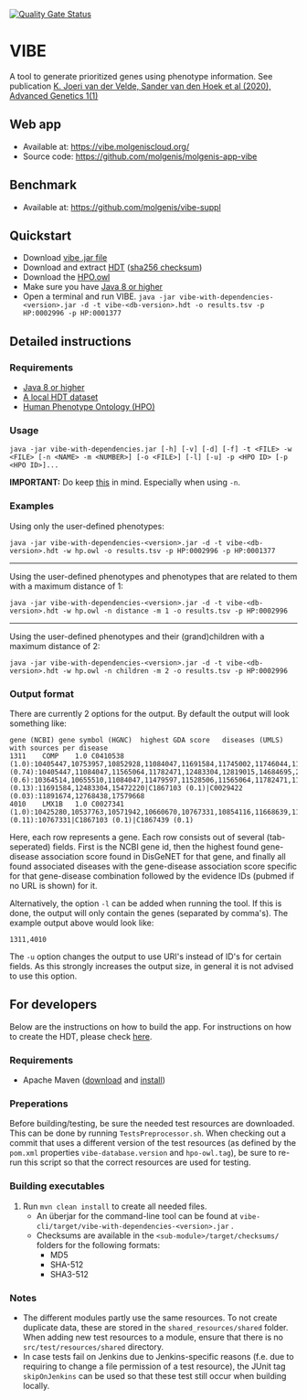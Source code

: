 [![Quality Gate Status](https://sonarcloud.io/api/project_badges/measure?project=org.molgenis%3Avibe&metric=alert_status)](https://sonarcloud.io/dashboard?id=org.molgenis%3Avibe)

# VIBE

A tool to generate prioritized genes using phenotype information. See publication [K. Joeri van der Velde, Sander van den Hoek et al (2020), Advanced Genetics 1(1)](https://doi.org/10.1002/ggn2.10023)

## Web app

* Available at: https://vibe.molgeniscloud.org/
* Source code: https://github.com/molgenis/molgenis-app-vibe

## Benchmark

* Available at: https://github.com/molgenis/vibe-suppl

## Quickstart

* Download [vibe .jar file][vibe_download]
* Download and extract [HDT][hdt_download] ([sha256 checksum](./database/checksums/database.sha256))
* Download the [HPO.owl][hpo_owl]
* Make sure you have [Java 8 or higher][java_download]
* Open a terminal and run VIBE. `java -jar vibe-with-dependencies-<version>.jar -d -t vibe-<db-version>.hdt -o results.tsv -p HP:0002996 -p HP:0001377`

## Detailed instructions

### Requirements

* [Java 8 or higher][java_download]
* [A local HDT dataset][hdt_download]
* [Human Phenotype Ontology (HPO)][hpo_owl]

### Usage

`java -jar vibe-with-dependencies.jar [-h] [-v] [-d] [-f] -t <FILE> -w <FILE> [-n <NAME> -m <NUMBER>] [-o <FILE>] [-l] [-u] -p <HPO ID> [-p <HPO ID>]...`

**IMPORTANT:** Do keep  [this](https://github.com/molgenis/vibe/issues/25) in mind. Especially when using `-n`.

### Examples

Using only the user-defined phenotypes:

`java -jar vibe-with-dependencies-<version>.jar -d -t vibe-<db-version>.hdt -w hp.owl -o results.tsv -p HP:0002996 -p HP:0001377`

---

Using the user-defined phenotypes and phenotypes that are related to them with a maximum distance of 1:

`java -jar vibe-with-dependencies-<version>.jar -d -t vibe-<db-version>.hdt -w hp.owl -n distance -m 1 -o results.tsv -p HP:0002996`

---

Using the user-defined phenotypes and their (grand)children with a maximum distance of 2:

`java -jar vibe-with-dependencies-<version>.jar -d -t vibe-<db-version>.hdt -w hp.owl -n children -m 2 -o results.tsv -p HP:0002996`

### Output format

There are currently 2 options for the output. By default the output will look something like:

```
gene (NCBI)	gene symbol (HGNC)	highest GDA score	diseases (UMLS) with sources per disease
1311	COMP	1.0	C0410538 (1.0):10405447,10753957,10852928,11084047,11691584,11745002,11746044,11746045,11782471,11891674,11968079,12479386,12483304,12483437,12768438,12792737,12819015,14580238,15094116,15183431,15266613,15337766,15551305,15579310,15694129,15756302,15880723,16199550,16514635,16520029,17200202,17307347,17394206,17570134,17579668,17588960,18193163,18546327,19762713,20301660,20578249,20819661,20936634,21042783,21599986,21922596,22006726,23562786,24194321,24595329,24892720,24997222,29104872,7670471,7670472,9021009,9184241,9188668,9388247,9452026,9452063,9463320,9632164,9749943,9880218,9887340,9921895,9923655|C1838280 (0.74):10405447,11084047,11565064,11782471,12483304,12819015,14684695,20301302,21922596,7670472,9021009,9184241,9452026,9463320,9887340,9921895,9923655|C0026760 (0.6):10364514,10655510,11084047,11479597,11528506,11565064,11782471,11968079,12479386,12483304,12819015,15183431,15337766,15694129,15756302,15880723,16199550,16514635,17133256,17200202,17570134,18193163,18682400,19808781,20578249,20936634,21922596,24595329,24997222,7670472,9184241,9463320,9921895,9923655|C0013336 (0.13):11691584,12483304,15472220|C1867103 (0.1)|C0029422 (0.03):11891674,12768438,17579668
4010	LMX1B	1.0	C0027341 (1.0):10425280,10537763,10571942,10660670,10767331,10854116,11668639,11956244,11978876,12215822,12792813,12819019,15562281,15638822,15774843,15785774,15928687,16825280,17166916,17431898,17515884,17657578,17710881,18414507,18535845,18538102,18562181,18595794,18634531,18952915,19147669,19222527,19721866,20199424,20531206,20568247,21184584,21850167,22211385,23687361,24042019,24720768,25380522,25898926,26380986,26560070,28335748,9590287,9590288,9618165,9664684,9837817|C0029422 (0.11):10767331|C1867103 (0.1)|C1867439 (0.1)
```

Here, each row represents a gene. Each row consists out of several (tab-seperated) fields. First is the NCBI gene id, then the highest found gene-disease association score found in DisGeNET for that gene, and finally all found associated diseases with the gene-disease association score specific for that gene-disease combination followed by the evidence IDs (pubmed if no URL is shown) for it.

Alternatively, the option `-l` can be added when running the tool. If this is done, the output will only contain the genes (separated by comma's). The example output above would look like:

```
1311,4010
```

The `-u` option changes the output to use URI's instead of ID's for certain fields. As this strongly increases the output size, in general it is not advised to use this option.

## For developers

Below are the instructions on how to build the app. For instructions on how to create the HDT, please check [here](./database/README.md). 

### Requirements
- Apache Maven ([download][maven_download] and [install][maven_install])

### Preperations
Before building/testing, be sure the needed test resources are downloaded. This can be done by running `TestsPreprocessor.sh`. When checking out a commit that uses a different version of the test resources (as defined by the `pom.xml` properties `vibe-database.version` and `hpo-owl.tag`), be sure to re-run this script so that the correct resources are used for testing. 

### Building executables

1. Run `mvn clean install` to create all needed files.
   - An überjar for the command-line tool can be found at `vibe-cli/target/vibe-with-dependencies-<version>.jar` .
   - Checksums are available in the `<sub-module>/target/checksums/` folders for the following formats:
     - MD5
     - SHA-512
     - SHA3-512

### Notes

- The different modules partly use the same resources. To not create duplicate data, these are stored in the `shared_resources/shared` folder. When adding new test resources to a module, ensure that there is no `src/test/resources/shared` directory.
- In case tests fail on Jenkins due to Jenkins-specific reasons (f.e. due to requiring to change a file permission of a test resource), the JUnit tag `skipOnJenkins` can be used so that these test still occur when building locally.

[vibe_download]: https://github.com/molgenis/vibe/releases/latest
[java_download]:https://www.java.com/download
[hdt_download]: https://downloads.molgeniscloud.org/downloads/vibe/vibe-5.1.0-hdt.tar.gz
[jena_download]:https://jena.apache.org/download/index.cgi
[jena_configure]: https://jena.apache.org/documentation/tools/#setting-up-your-environment
[hpo_owl]:http://purl.obolibrary.org/obo/hp.owl
[maven_download]:https://maven.apache.org/download.cgi
[maven_install]:https://maven.apache.org/install.html
